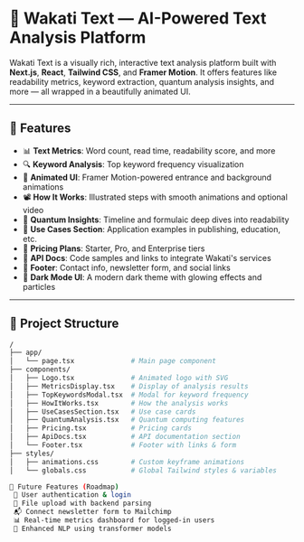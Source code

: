 # 🌌 Wakati Text — AI-Powered Text Analysis Platform

Wakati Text is a visually rich, interactive text analysis platform built with **Next.js**, **React**, **Tailwind CSS**, and **Framer Motion**. It offers features like readability metrics, keyword extraction, quantum analysis insights, and more — all wrapped in a beautifully animated UI.

---

## 🚀 Features

- 📊 **Text Metrics**: Word count, read time, readability score, and more
- 🔍 **Keyword Analysis**: Top keyword frequency visualization
- 🌈 **Animated UI**: Framer Motion-powered entrance and background animations
- 📽 **How It Works**: Illustrated steps with smooth animations and optional video
- 🧠 **Quantum Insights**: Timeline and formulaic deep dives into readability
- 💼 **Use Cases Section**: Application examples in publishing, education, etc.
- 💸 **Pricing Plans**: Starter, Pro, and Enterprise tiers
- 🧪 **API Docs**: Code samples and links to integrate Wakati's services
- 💌 **Footer**: Contact info, newsletter form, and social links
- 🎨 **Dark Mode UI**: A modern dark theme with glowing effects and particles

---

## 🧱 Project Structure

```bash
/
├── app/
│   └── page.tsx              # Main page component
├── components/
│   ├── Logo.tsx              # Animated logo with SVG
│   ├── MetricsDisplay.tsx    # Display of analysis results
│   ├── TopKeywordsModal.tsx  # Modal for keyword frequency
│   ├── HowItWorks.tsx        # How the analysis works
│   ├── UseCasesSection.tsx   # Use case cards
│   ├── QuantumAnalysis.tsx   # Quantum computing features
│   ├── Pricing.tsx           # Pricing cards
│   ├── ApiDocs.tsx           # API documentation section
│   └── Footer.tsx            # Footer with links & form
├── styles/
│   ├── animations.css        # Custom keyframe animations
│   └── globals.css           # Global Tailwind styles & variables

📁 Future Features (Roadmap)
 🔐 User authentication & login
 📁 File upload with backend parsing
 📬 Connect newsletter form to Mailchimp
 📊 Real-time metrics dashboard for logged-in users
 🧠 Enhanced NLP using transformer models
